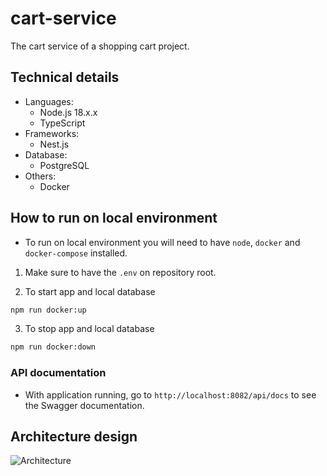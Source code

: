 # cart-service

The cart service of a shopping cart project.

## Technical details

- Languages:
  - Node.js 18.x.x
  - TypeScript
- Frameworks:
  - Nest.js
- Database:
  - PostgreSQL
- Others:
  - Docker

## How to run on local environment

- To run on local environment you will need to have `node`, `docker` and `docker-compose` installed.

1. Make sure to have the `.env` on repository root.

2. To start app and local database

```bash
npm run docker:up
```

3. To stop app and local database

```bash
npm run docker:down
```

### API documentation

- With application running, go to `http://localhost:8082/api/docs` to see the Swagger documentation.

## Architecture design

![Architecture](./docs/architecture.png)
